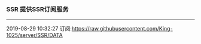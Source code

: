 ### SSR 提供SSR订阅服务
---
2019-08-29 10:32:27 订阅:https://raw.githubusercontent.com/King-1025/server/SSR/DATA
